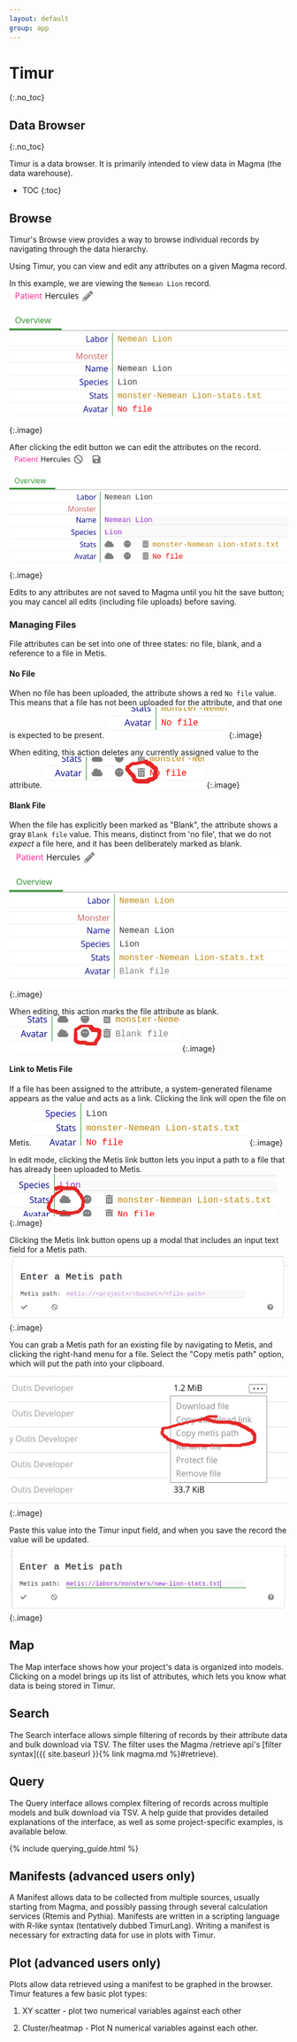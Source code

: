 ```yaml
---
layout: default
group: app
---
```


# Timur
{:.no_toc}

## Data Browser
{:.no_toc}

Timur is a data browser. It is primarily intended to view data in Magma (the data warehouse).

* TOC
{:toc}

## Browse

Timur's Browse view provides a way to browse individual records by navigating through the data hierarchy.

Using Timur, you can view and edit any attributes on a given Magma record.

In this example, we are viewing the `Nemean Lion` record.
![Viewing sample attributes on Timur](/assets/images/timur/sample-view-only.png)
{:.image}

After clicking the edit button we can edit the attributes on the record.
![Editing sample attributes on Timur reveals three buttons for file and image attributes](/assets/images/timur/sample-edit-view.png)
{:.image}

Edits to any attributes are not saved to Magma until you hit the save button;
you may cancel all edits (including file uploads) before saving.

### Managing Files

File attributes can be set into one of three states: no file, blank, and a reference to a file in Metis.

#### No File

When no file has been uploaded, the attribute shows a red `No file` value. This means that a file has not been uploaded for the attribute, and that one is expected to be present.
![No File text when file has not been uploaded](/assets/images/timur/no-file-present.png)
{:.image}

When editing, this action deletes any currently assigned value to the attribute.
![Delete button circled in the UI](/assets/images/timur/delete-file-button-callout.png)
{:.image}

#### Blank File

When the file has explicitly been marked as "Blank", the attribute shows a gray `Blank file` value. This means, distinct from 'no file', that we do not *expect* a file here, and it has been deliberately marked as blank.
![Blank File text when attribute has been marked as blank](/assets/images/timur/blank-file-attribute.png)
{:.image}

When editing, this action marks the file attribute as blank.
![Blank file button circled in the UI](/assets/images/timur/blank-file-attribute-callout.png)
{:.image}

#### Link to Metis File

If a file has been assigned to the attribute, a system-generated filename appears as the value and acts as a link. Clicking the link will open the file on Metis.
![Existing image attribute value links to the file on Metis](/assets/images/timur/link-to-view-file.png)
{:.image}

In edit mode, clicking the Metis link button lets you input a path to a file that has already been uploaded to Metis.
![Editing a Metis link opens up a modal with a new input text field](/assets/images/timur/metis-path-button.png)
{:.image}

Clicking the Metis link button opens up a modal that includes an input text field for a Metis path.
![Modal window with input field for metis path](/assets/images/timur/metis-path-modal.png)
{:.image}

You can grab a Metis path for an existing file by navigating to Metis, and clicking the right-hand menu for a file. Select the "Copy metis path" option, which will put the path into your clipboard.
![Copy metis path option in dropdown menu](/assets/images/metis/file-dropdown-copy-path.png)
{:.image}

Paste this value into the Timur input field, and when you save the record the value will be updated.
![Modal with metis path pasted into the input text field](/assets/images/timur/metis-path-modal-with-data.png)
{:.image}

## Map

The Map interface shows how your project's data is organized into models. Clicking on a model brings up its list of attributes, which lets you know what data is being stored in Timur.

## Search

The Search interface allows simple filtering of records by their attribute data and bulk download via TSV.
The filter uses the Magma /retrieve api's [filter syntax]({{ site.baseurl }}{% link magma.md %}#retrieve).

## Query

The Query interface allows complex filtering of records across multiple models and bulk download via TSV.
A help guide that provides detailed explanations of the interface, as well as some project-specific examples, is available below.

{% include querying_guide.html %}

## Manifests (advanced users only)

A Manifest allows data to be collected from multiple sources, usually starting
from Magma, and possibly passing through several calculation services (Rtemis
and Pythia). Manifests are written in a scripting language with R-like syntax
(tentatively dubbed TimurLang). Writing a manifest is necessary for extracting
data for use in plots with Timur.

## Plot (advanced users only)

Plots allow data retrieved using a manifest to be graphed in the browser. Timur features a few basic plot types:

1. XY scatter - plot two numerical variables against each other

2. Cluster/heatmap - Plot N numerical variables against each other.
